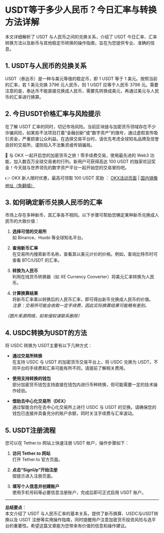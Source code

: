 # USDT等于多少人民币？今日汇率与转换方法详解

本文详细解析了 USDT 与人民币之间的兑换关系，介绍了 USDT 今日汇率、汇率转换方法以及新币与其他稳定币转换的操作指南，旨在为您提供专业、准确的信息。

## 1. USDT与人民币的兑换关系

USDT（泰达币）是一种与美元等值的稳定币，即 1 USDT 等于 1 美元。按照当前的汇率，若 1 美元兑换 3796 元人民币，则 1 USDT 应等于人民币 3796 元。需要注意的是，泰达币不能直接兑换成人民币，需要先转换成美元，再通过美元与人民币的汇率进行换算。

## 2. 今日USDT价格汇率与风险提示

在了解 USDT 汇率的同时，切记市场风险。当前区块链与加密货币领域存在不少诈骗风险，如某些不法项目打着“金融创新”或“数字资产”的旗号，通过虚假宣传吸引资金，严重损害公众利益。在选择交易平台时，请优先考虑全球知名品牌及信誉良好的交易所，谨防陷入不法集资或传销骗局。

🚀 与 OKX 一起开启您的加密货币之旅！零手续费交易，使用最先进的 Web3 功能，加入数百万全球交易者的行列。新用户可获得高达 100 USDT 的独家欢迎奖金！今天就与世界领先的数字资产平台一起开始您的交易冒险吧。

👉 OKX 新人限时优惠，最高可领取 100 USDT 奖励 ： [OKX活动页面](https://bit.ly/OKXe) | [国内镜像地址（免翻墙）](https://bit.ly/okX)

## 3. 如何确定新币兑换人民币的汇率

市场上存在多种新币，其汇率各不相同。以下步骤可帮助您确定某种新币兑换成人民币的大致价值：

1. **选择可信的交易所**  
   如 Binance、Huobi 等全球知名平台。

2. **查询新币汇率**  
   在交易所内搜索新币名称，查看其以美元计价的价格。例如，查询比特币时可查看 BTC/USDT 的汇率。

3. **转换为人民币**  
   利用在线货币转换器（如 XE Currency Converter）将美元汇率转换为人民币。

4. **计算换算结果**  
   将新币汇率乘以转换后的人民币汇率，即可得出新币兑换成人民币的价值。  
   *注意：交易所可能会收取一定手续费，因此实际换算结果可能略有差别。*



*（图片来源网络，如有侵权请联系删除）*

## 4. USDC转换为USDT的方法

将 USDC 转换为 USDT主要有以下几种方式：

- **通过交易所转换**  
  在支持 USDC 与 USDT 的加密货币交易平台上，将 USDC 兑换为 USDT。不同平台的手续费和汇率可能有所不同，请提前了解相关费用。

- **使用支持转换的钱包**  
  部分加密货币钱包支持直接在钱包内进行币种转换，但可能需要一定的技术操作经验。

- **借助去中心化交易所（DEX）**  
  通过智能合约在去中心化交易所上进行 USDC 与 USDT 的交换。请确保您的钱包已连接并具备充分的账户余额，同时关注手续费与汇率波动。

## 5. USDT注册流程

您可以在 Tether.to 网站上快速注册 USDT 帐户，操作步骤如下：

1. **访问 Tether.to 网站**  
   打开 Tether.to 官方页面。

2. **点击“SignUp”开始注册**  
   按提示进入注册页面。

3. **填写个人信息并创建账户**  
   使用手机号码等必要信息注册账户，完成后即可正式启用 USDT 账户。

---

**总结要点**：  
本文介绍了 USDT 与人民币汇率的基本关系，提供了新币换算、USDC与USDT转换以及 USDT 注册等实用操作指南，同时提醒用户注意加密货币投资风险与选平台的重要性。希望这篇文章能为您带来有价值的信息和操作建议。